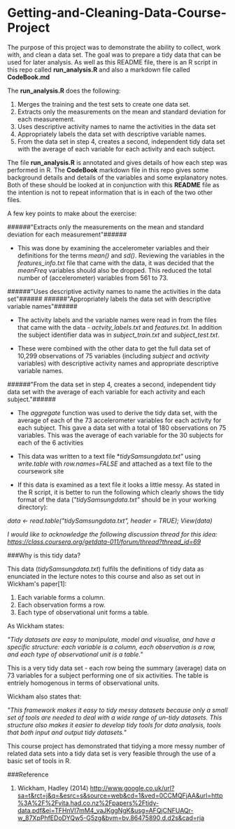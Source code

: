 # Getting-and-Cleaning-Data-Course-Project

The purpose of this project was to demonstrate the ability to collect, work with, and clean a data set. The goal was to prepare a tidy data that can be used for later analysis.  As well as this README file, there is an R script in this repo called **run_analysis.R** and also a markdown file called **CodeBook.md**

The  **run_analysis.R** does the following:

1.	Merges the training and the test sets to create one data set.
2.	Extracts only the measurements on the mean and standard deviation for each measurement. 
3.	Uses descriptive activity names to name the activities in the data set
4.	Appropriately labels the data set with descriptive variable names. 
5.	From the data set in step 4, creates a second, independent tidy data set with the average of each variable for each activity and each subject.


The file **run_analysis.R** is annotated and gives details of how each step was performed in R. The **CodeBook** markdown file in this repo gives some background details and details of the variables and some explanatory notes.  Both of these should be looked at in conjunction with this **README** file as the intention is not to repeat information that is in each of the two other files.

A few key points to make about the exercise:

######"Extracts only the measurements on the mean and standard deviation for each measurement"######

+ This was done by examining the accelerometer variables and their definitions for the terms *mean()* and *sd()*.  Reviewing the variables in the *features_info.txt* file that came with the data, it was decided that the *meanFreq* variables should also be dropped. This reduced the total number of (accelerometer) variables from 561 to 73.  

######"Uses descriptive activity names to name the activities in the data set"######
######"Appropriately labels the data set with descriptive variable names"######

+ The activity labels and the variable names were read in from the files that came with the data - *actvity_labels.txt* and *features.txt*.  In addition the subject identifier data was in *subject_train.txt* and *subject_test.txt*.

+ These were combined with the other data to get the full data set of 10,299 observations of 75 variables (including *subject* and *activity* variables) with descriptive activity names and appropriate descriptive variable names.

######"From the data set in step 4, creates a second, independent tidy data set with the average of each variable for each activity and each subject."######

+ The *aggregate* function was used to derive the tidy data set, with the average of each of the 73 accelerometer variables for each activity for each subject.  This gave a data set with a total of 180 observations on 75 variables.  This was the average of each variable for the 30 subjects for each of the 6 activities

+ This data was written to a text file **tidySamsungdata.txt"* using *write.table* with *row.names=FALSE* and attached as a text file to the coursework site

+ If this data is examined as a text file it looks a little messy. As stated in the R script, it is better to run the following which clearly shows the tidy format of the data (*"tidySamsungdata.txt"* should be in your working directory):
 
 *data <- read.table("tidySamsungdata.txt", header = TRUE); View(data)*

_I would like to acknowledge the following discussion thread for this idea:  https://class.coursera.org/getdata-011/forum/thread?thread_id=69_

###Why is this tidy data?

This data (*tidySamsungdata.txt*) fulfils the definitions of tidy data as enunciated in the lecture notes to this course and also as set out in Wickham's paper[1]:

1. Each variable forms a column.
2. Each observation forms a row.
3. Each type of observational unit forms a table.

As Wickham states:

*"Tidy datasets are easy to manipulate, model and visualise, and have a specific structure: each variable is a column, each observation is a row, and each type of observational unit is a table."*

This is a very tidy data set - each row being the summary (average) data on 73 variables for a subject performing one of six activities. The table is entriely homogenous in terms of observational units.

Wickham also states that:

*"This framework makes it easy to tidy messy datasets because only a small
set of tools are needed to deal with a wide range of un-tidy datasets. This structure
also makes it easier to develop tidy tools for data analysis, tools that both input and
output tidy datasets."*

This course project has demonstrated that tidying a more messy number of related data sets into a tidy data set is very feasible through the use of a basic set of tools in R.

###Reference

1. Wickham, Hadley (2014) http://www.google.co.uk/url?sa=t&rct=j&q=&esrc=s&source=web&cd=1&ved=0CCMQFjAA&url=http%3A%2F%2Fvita.had.co.nz%2Fpapers%2Ftidy-data.pdf&ei=TFHnVI7mM4_vaJKggNgK&usg=AFQjCNFUAQr-w_87XpPhfEDoDYQw5-G5zg&bvm=bv.86475890,d.d2s&cad=rja






